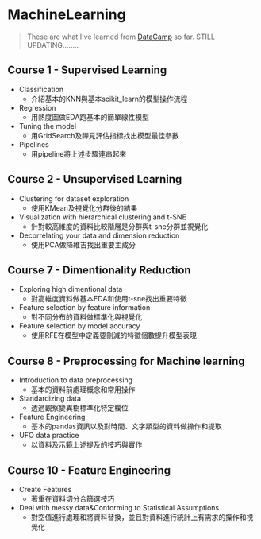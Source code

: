 # MachineLearning
> These are what I've learned from [DataCamp](https://learn.datacamp.com/) so far.
> STILL UPDATING........ 

## Course 1 - Supervised Learning
- Classification
  - 介紹基本的KNN與基本scikit_learn的模型操作流程
- Regression
  - 用熱度圖做EDA跑基本的簡單線性模型
- Tuning the model
  - 用GridSearch及禪見評估指標找出模型最佳參數
- Pipelines
  - 用pipeline將上述步驟連串起來

## Course 2 - Unsupervised Learning
- Clustering for dataset exploration
  - 使用KMean及視覺化分群後的結果
- Visualization with hierarchical clustering and t-SNE
  - 針對較高維度的資料比較階層是分群與t-sne分群並視覺化
- Decorrelating your data and dimension reduction
  -  使用PCA做降維吉找出重要主成分

## Course 7 - Dimentionality Reduction
- Exploring high dimentional data
  - 對高維度資料做基本EDA和使用t-sne找出重要特徵
- Feature selection by feature information
  - 對不同分布的資料做標準化與視覺化
- Feature selection by model accuracy
  - 使用RFE在模型中定義要刪減的特徵個數提升模型表現
## Course 8 - Preprocessing for Machine learning
- Introduction to data preprocessing
  - 基本的資料前處理概念和常用操作
- Standardizing data
  - 透過觀察變異樹標準化特定欄位
- Feature Engineering
  - 基本的pandas資訊以及對時間、文字類型的資料做操作和提取
- UFO data practice
  - 以資料及示範上述提及的技巧與實作 

## Course 10 - Feature Engineering
- Create Features
  - 著重在資料切分合篩選技巧
- Deal with messy data&Conforming to Statistical Assumptions
  - 對空值進行處理和將資料替換，並且對資料進行統計上有需求的操作和視覺化
